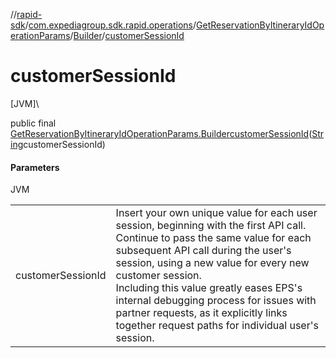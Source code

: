 //[rapid-sdk](../../../../index.md)/[com.expediagroup.sdk.rapid.operations](../../index.md)/[GetReservationByItineraryIdOperationParams](../index.md)/[Builder](index.md)/[customerSessionId](customer-session-id.md)

# customerSessionId

[JVM]\

public final [GetReservationByItineraryIdOperationParams.Builder](index.md)[customerSessionId](customer-session-id.md)([String](https://docs.oracle.com/javase/8/docs/api/java/lang/String.html)customerSessionId)

#### Parameters

JVM

| | |
|---|---|
| customerSessionId | Insert your own unique value for each user session, beginning with the first API call. Continue to pass the same value for each subsequent API call during the user's session, using a new value for every new customer session.<br> Including this value greatly eases EPS's internal debugging process for issues with partner requests, as it explicitly links together request paths for individual user's session. |
